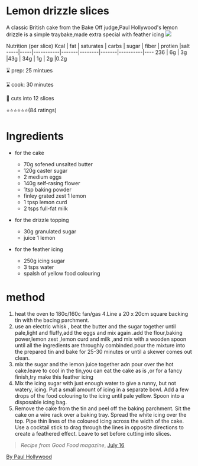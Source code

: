 # Lemon drizzle slices
A classic British cake from the Bake Off judge,Paul Hollywood's lemon drizzle is a simple traybake,made extra special with feather icing 
![](https://i.pinimg.com/originals/1f/f7/95/1ff795c0852ffc65fc4a72c031f9a31f.jpg)

Nutrition (per slice)
Kcal | fat | saturates | carbs | sugar  | fiber | protien  |salt    
-----|-----|-----------|-------|--------|-------|----------|----
236  | 6g  |    3g     |43g    | 34g    | 1g    |  2g      |0.2g

⌛ prep: 25 mintues


⌛ cook: 30 minutes

🔪 cuts into 12 slices

⭐⭐⭐⭐⭐⭐(84 ratings)




# Ingredients

* for the cake
    * 70g sofened unsalted butter
    * 120g caster sugar
    * 2 medium eggs
    * 140g self-rasing flower
    * 1tsp baking powder
    * finley grated zest 1 lemon
    * 1 tpsp lemon curd
    * 2 tsps full-fat milk

* for the drizzle topping 
    * 30g granulated sugar
    * juice 1 lemon

* for the feather icing 
    * 250g icing sugar
    * 3 tsps water
    * spalsh of yellow food colouring

# method

1. heat the oven to 180c/160c fan/gas 4.Line a 20 x 20cm square backing tin with the bacing parchment.
2. use an electric whisk , beat the butter and the sugar together until pale,light and fluffy,add the eggs and mix again .add the flour,baking power,lemon zest ,lemon curd and milk ,and mix with a wooden spoon until all the ingredients are throughly combinded.pour the mixture into the prepared tin and bake for 25-30 minutes or until a skewer comes out clean.
3. mix the sugar and the lemon juice together adn pour over the hot cake.leave to cool in the tin,you can eat the cake as is ,or for a fancy finish,try make this feather icing 
4. Mix the icing sugar with just enough water to give a runny, but not watery, icing. Put a small amount of icing in a separate bowl. Add a few drops of the food colouring to the icing until pale yellow. Spoon into a disposable icing bag.
5. Remove the cake from the tin and peel off the baking parchment. Sit the cake on a wire rack over a baking tray. Spread the white icing over the top. Pipe thin lines of the coloured icing across the width of the cake. Use a cocktail stick to drag through the lines in opposite directions to create a feathered effect. Leave to set before cutting into slices.

>*Recipe from Good Food magazine*, [July 16](https://www.bbcgoodfood.com/search/recipes/date/1467327600) 

[By Paul Hollywood](https://www.bbcgoodfood.com/author/paulhollywood)